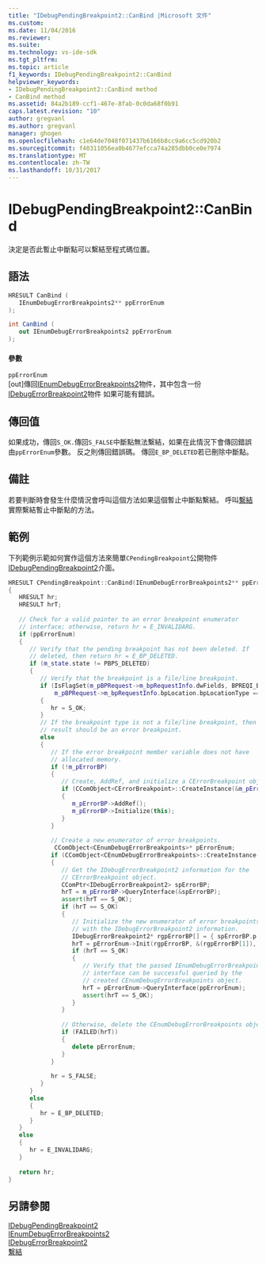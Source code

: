```yaml
---
title: "IDebugPendingBreakpoint2::CanBind |Microsoft 文件"
ms.custom: 
ms.date: 11/04/2016
ms.reviewer: 
ms.suite: 
ms.technology: vs-ide-sdk
ms.tgt_pltfrm: 
ms.topic: article
f1_keywords: IDebugPendingBreakpoint2::CanBind
helpviewer_keywords:
- IDebugPendingBreakpoint2::CanBind method
- CanBind method
ms.assetid: 84a2b189-ccf1-467e-8fab-0c0da68f0b91
caps.latest.revision: "10"
author: gregvanl
ms.author: gregvanl
manager: ghogen
ms.openlocfilehash: c1e64de7048f071437b6166b8cc9a6cc5cd920b2
ms.sourcegitcommit: f40311056ea0b4677efcca74a285dbb0ce0e7974
ms.translationtype: MT
ms.contentlocale: zh-TW
ms.lasthandoff: 10/31/2017
---
```

# <a name="idebugpendingbreakpoint2canbind"></a>IDebugPendingBreakpoint2::CanBind
決定是否此暫止中斷點可以繫結至程式碼位置。  
  
## <a name="syntax"></a>語法  
  
```cpp  
HRESULT CanBind (   
   IEnumDebugErrorBreakpoints2** ppErrorEnum  
);  
```  
  
```csharp  
int CanBind (   
   out IEnumDebugErrorBreakpoints2 ppErrorEnum  
);  
```  
  
#### <a name="parameters"></a>參數  
 `ppErrorEnum`  
 [out]傳回[IEnumDebugErrorBreakpoints2](../../../extensibility/debugger/reference/ienumdebugerrorbreakpoints2.md)物件，其中包含一份[IDebugErrorBreakpoint2](../../../extensibility/debugger/reference/idebugerrorbreakpoint2.md)物件 如果可能有錯誤。  
  
## <a name="return-value"></a>傳回值  
 如果成功，傳回`S_OK.`傳回`S_FALSE`中斷點無法繫結，如果在此情況下會傳回錯誤由`ppErrorEnum`參數。 反之則傳回錯誤碼。 傳回`E_BP_DELETED`若已刪除中斷點。  
  
## <a name="remarks"></a>備註  
 若要判斷時會發生什麼情況會呼叫這個方法如果這個暫止中斷點繫結。 呼叫[繫結](../../../extensibility/debugger/reference/idebugpendingbreakpoint2-bind.md)實際繫結暫止中斷點的方法。  
  
## <a name="example"></a>範例  
 下列範例示範如何實作這個方法來簡單`CPendingBreakpoint`公開物件[IDebugPendingBreakpoint2](../../../extensibility/debugger/reference/idebugpendingbreakpoint2.md)介面。  
  
```cpp  
HRESULT CPendingBreakpoint::CanBind(IEnumDebugErrorBreakpoints2** ppErrorEnum)    
{    
   HRESULT hr;    
   HRESULT hrT;    
  
   // Check for a valid pointer to an error breakpoint enumerator   
   // interface; otherwise, return hr = E_INVALIDARG.    
   if (ppErrorEnum)    
   {    
      // Verify that the pending breakpoint has not been deleted. If   
      // deleted, then return hr = E_BP_DELETED.    
      if (m_state.state != PBPS_DELETED)    
      {    
         // Verify that the breakpoint is a file/line breakpoint.    
         if (IsFlagSet(m_pBPRequest->m_bpRequestInfo.dwFields, BPREQI_BPLOCATION) &&  
             m_pBPRequest->m_bpRequestInfo.bpLocation.bpLocationType == BPLT_CODE_FILE_LINE)    
         {    
            hr = S_OK;    
         }    
         // If the breakpoint type is not a file/line breakpoint, then the   
         // result should be an error breakpoint.    
         else    
         {    
            // If the error breakpoint member variable does not have   
            // allocated memory.  
            if (!m_pErrorBP)    
            {    
               // Create, AddRef, and initialize a CErrorBreakpoint object.    
               if (CComObject<CErrorBreakpoint>::CreateInstance(&m_pErrorBP) == S_OK)    
               {    
                  m_pErrorBP->AddRef();    
                  m_pErrorBP->Initialize(this);    
               }    
            }    
  
            // Create a new enumerator of error breakpoints.    
             CComObject<CEnumDebugErrorBreakpoints>* pErrorEnum;    
            if (CComObject<CEnumDebugErrorBreakpoints>::CreateInstance(&pErrorEnum) == S_OK)    
            {    
               // Get the IDebugErrorBreakpoint2 information for the     
               // CErrorBreakpoint object.    
               CComPtr<IDebugErrorBreakpoint2> spErrorBP;    
               hrT = m_pErrorBP->QueryInterface(&spErrorBP);    
               assert(hrT == S_OK);    
               if (hrT == S_OK)    
               {    
                  // Initialize the new enumerator of error breakpoints   
                  // with the IDebugErrorBreakpoint2 information.      
                  IDebugErrorBreakpoint2* rgpErrorBP[] = { spErrorBP.p };    
                  hrT = pErrorEnum->Init(rgpErrorBP, &(rgpErrorBP[1]), NULL, AtlFlagCopy);    
                  if (hrT == S_OK)    
                  {    
                     // Verify that the passed IEnumDebugErrorBreakpoints2     
                     // interface can be successful queried by the  
                     // created CEnumDebugErrorBreakpoints object.    
                     hrT = pErrorEnum->QueryInterface(ppErrorEnum);    
                     assert(hrT == S_OK);    
                  }    
               }    
  
               // Otherwise, delete the CEnumDebugErrorBreakpoints object.    
               if (FAILED(hrT))    
               {    
                  delete pErrorEnum;    
               }    
            }    
  
            hr = S_FALSE;    
         }    
      }    
      else    
      {    
         hr = E_BP_DELETED;    
      }    
   }    
   else    
   {    
      hr = E_INVALIDARG;    
   }    
  
   return hr;    
}    
```  
  
## <a name="see-also"></a>另請參閱  
 [IDebugPendingBreakpoint2](../../../extensibility/debugger/reference/idebugpendingbreakpoint2.md)   
 [IEnumDebugErrorBreakpoints2](../../../extensibility/debugger/reference/ienumdebugerrorbreakpoints2.md)   
 [IDebugErrorBreakpoint2](../../../extensibility/debugger/reference/idebugerrorbreakpoint2.md)   
 [繫結](../../../extensibility/debugger/reference/idebugpendingbreakpoint2-bind.md)